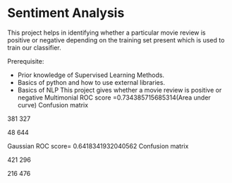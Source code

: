 # Sentiment Analysis

This project helps in identifying whether a particular movie review is positive or negative depending on the training set present which is used to train our classifier.

Prerequisite:
* Prior knowledge of Supervised Learning Methods.
* Basics of python and how to use external libraries.
* Basics of NLP
This project gives whether a movie review is positive or negative
Multimonial 
ROC score =0.734385715685314(Area under curve)
Confusion matrix 




381
327

48
644



Gaussian
ROC score= 0.6418341932040562
Confusion matrix




421
296

216
476


